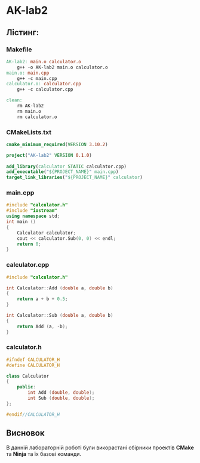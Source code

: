 # AK-lab2
## Лістинг:

### Makefile

```makefile
AK-lab2: main.o calculator.o
	g++ -o AK-lab2 main.o calculator.o
main.o: main.cpp 
	g++ -c main.cpp
calculator.o: calculator.cpp
	g++ -c calculator.cpp

clean: 
	rm AK-lab2
	rm main.o
	rm calculator.o
```
### CMakeLists.txt

```cmake
cmake_minimum_required(VERSION 3.10.2)

project("AK-lab2" VERSION 0.1.0)
 
add_library(calculator STATIC calculator.cpp)
add_executable("${PROJECT_NAME}" main.cpp)
target_link_libraries("${PROJECT_NAME}" calculator)
```

### main.cpp

```cpp
#include "calculator.h"
#include "iostream"
using namespace std;
int main ()
{
	Calculator calculator;
	cout << calculator.Sub(0, 0) << endl;
	return 0;
}
```

### calculator.cpp

```cpp
#include "calculator.h"

int Calculator::Add (double a, double b)
{
	return a + b + 0.5;
}

int Calculator::Sub (double a, double b)
{
	return Add (a, -b);
}
```

### calculator.h

```cpp
#ifndef CALCULATOR_H
#define CALCULATOR_H

class Calculator
{
	public:
		int Add (double, double);
		int Sub (double, double);
};

#endif//CALCULATOR_H
```
## Висновок

В данній лабораторній роботі були викорастані сбірники проектів **CMake** та **Ninja** та їх базові команди.

